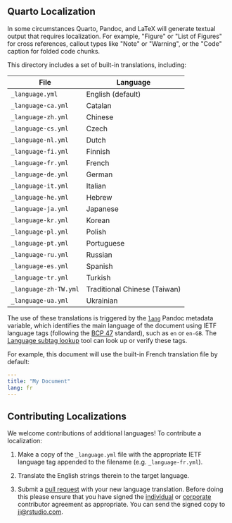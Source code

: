 ## Quarto Localization

In some circumstances Quarto, Pandoc, and LaTeX will generate textual output that requires localization. For example, "Figure" or "List of Figures" for cross references, callout types like "Note" or "Warning", or the "Code" caption for folded code chunks.

This directory includes a set of built-in translations, including:

| File                  | Language                     |
| --------------------- | ---------------------------- |
| `_language.yml`       | English (default)            |
| `_language-ca.yml`    | Catalan                      |
| `_language-zh.yml`    | Chinese                      |
| `_language-cs.yml`    | Czech                        |
| `_language-nl.yml`    | Dutch                        |
| `_language-fi.yml`    | Finnish                      |
| `_language-fr.yml`    | French                       |
| `_language-de.yml`    | German                       |
| `_language-it.yml`    | Italian                      |
| `_language-he.yml`    | Hebrew                       |
| `_language-ja.yml`    | Japanese                     |
| `_language-kr.yml`    | Korean                       |
| `_language-pl.yml`    | Polish                       |
| `_language-pt.yml`    | Portuguese                   |
| `_language-ru.yml`    | Russian                      |
| `_language-es.yml`    | Spanish                      |
| `_language-tr.yml`    | Turkish                      |
| `_language-zh-TW.yml` | Traditional Chinese (Taiwan) |
| `_language-ua.yml`    | Ukrainian                    |

The use of these translations is triggered by the [`lang`](https://pandoc.org/MANUAL.html#language-variables) Pandoc metadata variable, which identifies the main language of the document using IETF language tags (following the [BCP 47](https://tools.ietf.org/html/bcp47) standard), such as `en` or `en-GB`. The [Language subtag lookup](https://r12a.github.io/app-subtags/) tool can look up or verify these tags.

For example, this document will use the built-in French translation file by default:

```yaml
---
title: "My Document"
lang: fr
---
```

## Contributing Localizations

We welcome contributions of additional languages! To contribute a localization:

1.  Make a copy of the `_language.yml` file with the appropriate IETF language tag appended to the filename (e.g. `_language-fr.yml`).

2.  Translate the English strings therein to the target language.

3.  Submit a [pull request](https://help.github.com/articles/using-pull-requests) with your new language translation. Before doing this please ensure that you have signed the [individual](https://posit.co/wp-content/uploads/2023/04/2023-03-13_TC_Indiv_contrib_agreement.pdf) or [corporate](https://posit.co/wp-content/uploads/2023/04/2023-03-13_TC_Corp_contrib_agreement.pdf) contributor agreement as appropriate. You can send the signed copy to [jj\@rstudio.com](mailto:jj@rstudio.com).

